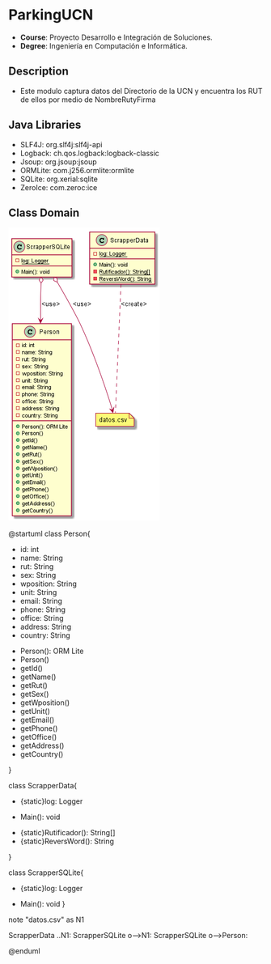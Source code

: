 
# ParkingUCN
- **Course**: Proyecto Desarrollo e Integración de Soluciones.
- **Degree**: Ingeniería en Computación e Informática.

## Description
- Este modulo captura datos del Directorio de la UCN y encuentra los RUT de ellos por medio de NombreRutyFirma 


## Java Libraries
- SLF4J: org.slf4j:slf4j-api
- Logback: ch.qos.logback:logback-classic
- Jsoup: org.jsoup:jsoup
- ORMLite: com.j256.ormlite:ormlite
- SQLite: org.xerial:sqlite
- ZeroIce: com.zeroc:ice

## Class Domain

![Screenshot](diagram.png)


@startuml
class Person{

- id: int
- name: String
- rut: String
- sex: String
- wposition: String
- unit: String
- email: String
- phone: String
- office: String
- address: String
- country: String

+ Person(): ORM Lite
+ Person()
+ getId()
+ getName()
+ getRut()
+ getSex()
+ getWposition()
+ getUnit()
+ getEmail()
+ getPhone()
+ getOffice()
+ getAddress()
+ getCountry()

}

class ScrapperData{

- {static}log: Logger

+ Main(): void
- {static}Rutificador(): String[]
- {static}ReversWord(): String

}

class ScrapperSQLite{

- {static}log: Logger
+ Main(): void
}

note "datos.csv" as N1

ScrapperData ..N1:<create>
ScrapperSQLite o-->N1:<use>
ScrapperSQLite o-->Person:<use>

@enduml